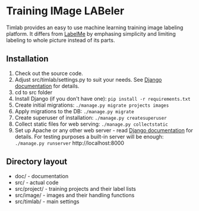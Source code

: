 # **T**raining **IM**age **LAB**eler

Timlab provides an easy to use machine learning training image labeling platform.
It differs from [LabelMe](http://labelme.csail.mit.edu/) by emphasing simplicity
and limiting labeling to whole picture instead of its parts.

## Installation

1. Check out the source code.
2. Adjust src/timlab/settings.py to suit your needs. See [Django documentation](https://docs.djangoproject.com/en/1.10/topics/settings/) for details.
3. cd to src folder
4. Install Django (if you don't have one): `pip install -r requirements.txt`
5. Create initial migrations: `./manage.py migrate projects images`
6. Apply migrations to the DB: `./manage.py migrate`
7. Create superuser of installation: `./manage.py createsuperuser`
8. Collect static files for web serving: `./manage.py collectstatic`
9. Set up Apache or any other web server - read [Django documentation](https://docs.djangoproject.com/en/1.10/howto/deployment/) for details.
For testing purposes a built-in server will be enough: `./manage.py runserver` http://localhost:8000

## Directory layout

* doc/ - documentation
* src/ - actual code
* src/project/ - training projects and their label lists
* src/image/ - images and their handling functions
* src/timlab/ - main settings
